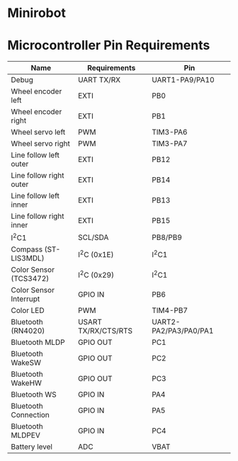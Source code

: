 # Minirobot

# Microcontroller Pin Requirements

| Name                    | Requirements                    | Pin                   |
| ----------------------- | ------------------------------- | --------------------- |
| Debug                   | UART TX/RX                      | UART1-PA9/PA10        |
| Wheel encoder left      | EXTI                            | PB0                   |
| Wheel encoder right     | EXTI                            | PB1                   |
| Wheel servo left        | PWM                             | TIM3-PA6              |
| Wheel servo right       | PWM                             | TIM3-PA7              |
| Line follow left outer  | EXTI                            | PB12                  |
| Line follow right outer | EXTI                            | PB14                  |
| Line follow left inner  | EXTI                            | PB13                  |
| Line follow right inner | EXTI                            | PB15                  |
| I<sup>2</sup>C1         | SCL/SDA                         | PB8/PB9               |
| Compass (ST-LIS3MDL)    | I<sup>2</sup>C (0x1E)           | I<sup>2</sup>C1       |
| Color Sensor (TCS3472)  | I<sup>2</sup>C (0x29)           | I<sup>2</sup>C1       |
| Color Sensor Interrupt  | GPIO IN                         | PB6                   |
| Color LED               | PWM                             | TIM4-PB7              |
| Bluetooth (RN4020)      | USART TX/RX/CTS/RTS             | UART2-PA2/PA3/PA0/PA1 |
| Bluetooth MLDP          | GPIO OUT                        | PC1                   |
| Bluetooth WakeSW        | GPIO OUT                        | PC2                   |
| Bluetooth WakeHW        | GPIO OUT                        | PC3                   |
| Bluetooth WS            | GPIO IN                         | PA4                   |
| Bluetooth Connection    | GPIO IN                         | PA5                   |
| Bluetooth MLDPEV        | GPIO IN                         | PC4                   |
| Battery level           | ADC                             | VBAT                  |
